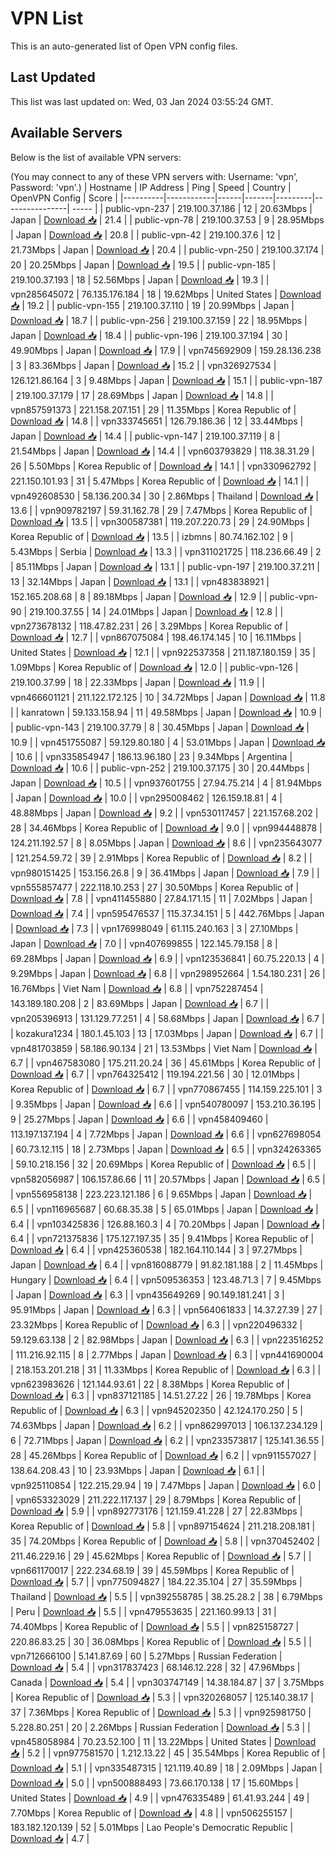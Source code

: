 # VPN List

This is an auto-generated list of Open VPN config files.

## Last Updated

This list was last updated on: Wed, 03 Jan 2024 03:55:24 GMT.

## Available Servers

Below is the list of available VPN servers:

(You may connect to any of these VPN servers with: Username: 'vpn', Password: 'vpn'.)
| Hostname | IP Address | Ping | Speed | Country | OpenVPN Config | Score |
|----------|------------|------|-------|---------|----------------| ----- |
| public-vpn-237 | 219.100.37.186 | 12 | 20.63Mbps | Japan | [Download 📥](./configs/server_0_JP.ovpn) | 21.4 |
| public-vpn-78 | 219.100.37.53 | 9 | 28.95Mbps | Japan | [Download 📥](./configs/server_1_JP.ovpn) | 20.8 |
| public-vpn-42 | 219.100.37.6 | 12 | 21.73Mbps | Japan | [Download 📥](./configs/server_2_JP.ovpn) | 20.4 |
| public-vpn-250 | 219.100.37.174 | 20 | 20.25Mbps | Japan | [Download 📥](./configs/server_3_JP.ovpn) | 19.5 |
| public-vpn-185 | 219.100.37.193 | 18 | 52.56Mbps | Japan | [Download 📥](./configs/server_4_JP.ovpn) | 19.3 |
| vpn285645072 | 76.135.176.184 | 18 | 19.62Mbps | United States | [Download 📥](./configs/server_5_US.ovpn) | 19.2 |
| public-vpn-155 | 219.100.37.110 | 19 | 20.99Mbps | Japan | [Download 📥](./configs/server_6_JP.ovpn) | 18.7 |
| public-vpn-256 | 219.100.37.159 | 22 | 18.95Mbps | Japan | [Download 📥](./configs/server_7_JP.ovpn) | 18.4 |
| public-vpn-196 | 219.100.37.194 | 30 | 49.90Mbps | Japan | [Download 📥](./configs/server_8_JP.ovpn) | 17.9 |
| vpn745692909 | 159.28.136.238 | 3 | 83.36Mbps | Japan | [Download 📥](./configs/server_9_JP.ovpn) | 15.2 |
| vpn326927534 | 126.121.86.164 | 3 | 9.48Mbps | Japan | [Download 📥](./configs/server_10_JP.ovpn) | 15.1 |
| public-vpn-187 | 219.100.37.179 | 17 | 28.69Mbps | Japan | [Download 📥](./configs/server_11_JP.ovpn) | 14.8 |
| vpn857591373 | 221.158.207.151 | 29 | 11.35Mbps | Korea Republic of | [Download 📥](./configs/server_12_KR.ovpn) | 14.8 |
| vpn333745651 | 126.79.186.36 | 12 | 33.44Mbps | Japan | [Download 📥](./configs/server_13_JP.ovpn) | 14.4 |
| public-vpn-147 | 219.100.37.119 | 8 | 21.54Mbps | Japan | [Download 📥](./configs/server_14_JP.ovpn) | 14.4 |
| vpn603793829 | 118.38.31.29 | 26 | 5.50Mbps | Korea Republic of | [Download 📥](./configs/server_15_KR.ovpn) | 14.1 |
| vpn330962792 | 221.150.101.93 | 31 | 5.47Mbps | Korea Republic of | [Download 📥](./configs/server_16_KR.ovpn) | 14.1 |
| vpn492608530 | 58.136.200.34 | 30 | 2.86Mbps | Thailand | [Download 📥](./configs/server_17_TH.ovpn) | 13.6 |
| vpn909782197 | 59.31.162.78 | 29 | 7.47Mbps | Korea Republic of | [Download 📥](./configs/server_18_KR.ovpn) | 13.5 |
| vpn300587381 | 119.207.220.73 | 29 | 24.90Mbps | Korea Republic of | [Download 📥](./configs/server_19_KR.ovpn) | 13.5 |
| izbmns | 80.74.162.102 | 9 | 5.43Mbps | Serbia | [Download 📥](./configs/server_20_RS.ovpn) | 13.3 |
| vpn311021725 | 118.236.66.49 | 2 | 85.11Mbps | Japan | [Download 📥](./configs/server_21_JP.ovpn) | 13.1 |
| public-vpn-197 | 219.100.37.211 | 13 | 32.14Mbps | Japan | [Download 📥](./configs/server_22_JP.ovpn) | 13.1 |
| vpn483838921 | 152.165.208.68 | 8 | 89.18Mbps | Japan | [Download 📥](./configs/server_23_JP.ovpn) | 12.9 |
| public-vpn-90 | 219.100.37.55 | 14 | 24.01Mbps | Japan | [Download 📥](./configs/server_24_JP.ovpn) | 12.8 |
| vpn273678132 | 118.47.82.231 | 26 | 3.29Mbps | Korea Republic of | [Download 📥](./configs/server_25_KR.ovpn) | 12.7 |
| vpn867075084 | 198.46.174.145 | 10 | 16.11Mbps | United States | [Download 📥](./configs/server_26_US.ovpn) | 12.1 |
| vpn922537358 | 211.187.180.159 | 35 | 1.09Mbps | Korea Republic of | [Download 📥](./configs/server_27_KR.ovpn) | 12.0 |
| public-vpn-126 | 219.100.37.99 | 18 | 22.33Mbps | Japan | [Download 📥](./configs/server_28_JP.ovpn) | 11.9 |
| vpn466601121 | 211.122.172.125 | 10 | 34.72Mbps | Japan | [Download 📥](./configs/server_29_JP.ovpn) | 11.8 |
| kanratown | 59.133.158.94 | 11 | 49.58Mbps | Japan | [Download 📥](./configs/server_30_JP.ovpn) | 10.9 |
| public-vpn-143 | 219.100.37.79 | 8 | 30.45Mbps | Japan | [Download 📥](./configs/server_31_JP.ovpn) | 10.9 |
| vpn451755087 | 59.129.80.180 | 4 | 53.01Mbps | Japan | [Download 📥](./configs/server_32_JP.ovpn) | 10.6 |
| vpn335854947 | 186.13.96.180 | 23 | 9.34Mbps | Argentina | [Download 📥](./configs/server_33_AR.ovpn) | 10.6 |
| public-vpn-252 | 219.100.37.175 | 30 | 20.44Mbps | Japan | [Download 📥](./configs/server_34_JP.ovpn) | 10.5 |
| vpn937601755 | 27.94.75.214 | 4 | 81.94Mbps | Japan | [Download 📥](./configs/server_35_JP.ovpn) | 10.0 |
| vpn295008462 | 126.159.18.81 | 4 | 48.88Mbps | Japan | [Download 📥](./configs/server_36_JP.ovpn) | 9.2 |
| vpn530117457 | 221.157.68.202 | 28 | 34.46Mbps | Korea Republic of | [Download 📥](./configs/server_37_KR.ovpn) | 9.0 |
| vpn994448878 | 124.211.192.57 | 8 | 8.05Mbps | Japan | [Download 📥](./configs/server_38_JP.ovpn) | 8.6 |
| vpn235643077 | 121.254.59.72 | 39 | 2.91Mbps | Korea Republic of | [Download 📥](./configs/server_39_KR.ovpn) | 8.2 |
| vpn980151425 | 153.156.26.8 | 9 | 36.41Mbps | Japan | [Download 📥](./configs/server_40_JP.ovpn) | 7.9 |
| vpn555857477 | 222.118.10.253 | 27 | 30.50Mbps | Korea Republic of | [Download 📥](./configs/server_41_KR.ovpn) | 7.8 |
| vpn411455880 | 27.84.171.15 | 11 | 7.02Mbps | Japan | [Download 📥](./configs/server_42_JP.ovpn) | 7.4 |
| vpn595476537 | 115.37.34.151 | 5 | 442.76Mbps | Japan | [Download 📥](./configs/server_43_JP.ovpn) | 7.3 |
| vpn176998049 | 61.115.240.163 | 3 | 27.10Mbps | Japan | [Download 📥](./configs/server_44_JP.ovpn) | 7.0 |
| vpn407699855 | 122.145.79.158 | 8 | 69.28Mbps | Japan | [Download 📥](./configs/server_45_JP.ovpn) | 6.9 |
| vpn123536841 | 60.75.220.13 | 4 | 9.29Mbps | Japan | [Download 📥](./configs/server_46_JP.ovpn) | 6.8 |
| vpn298952664 | 1.54.180.231 | 26 | 16.76Mbps | Viet Nam | [Download 📥](./configs/server_47_VN.ovpn) | 6.8 |
| vpn752287454 | 143.189.180.208 | 2 | 83.69Mbps | Japan | [Download 📥](./configs/server_48_JP.ovpn) | 6.7 |
| vpn205396913 | 131.129.77.251 | 4 | 58.68Mbps | Japan | [Download 📥](./configs/server_49_JP.ovpn) | 6.7 |
| kozakura1234 | 180.1.45.103 | 13 | 17.03Mbps | Japan | [Download 📥](./configs/server_50_JP.ovpn) | 6.7 |
| vpn481703859 | 58.186.90.134 | 21 | 13.53Mbps | Viet Nam | [Download 📥](./configs/server_51_VN.ovpn) | 6.7 |
| vpn467583080 | 175.211.20.24 | 36 | 45.61Mbps | Korea Republic of | [Download 📥](./configs/server_52_KR.ovpn) | 6.7 |
| vpn764325412 | 119.194.221.56 | 30 | 12.01Mbps | Korea Republic of | [Download 📥](./configs/server_53_KR.ovpn) | 6.7 |
| vpn770867455 | 114.159.225.101 | 3 | 9.35Mbps | Japan | [Download 📥](./configs/server_54_JP.ovpn) | 6.6 |
| vpn540780097 | 153.210.36.195 | 9 | 25.27Mbps | Japan | [Download 📥](./configs/server_55_JP.ovpn) | 6.6 |
| vpn458409460 | 113.197.137.194 | 4 | 7.72Mbps | Japan | [Download 📥](./configs/server_56_JP.ovpn) | 6.6 |
| vpn627698054 | 60.73.12.115 | 18 | 2.73Mbps | Japan | [Download 📥](./configs/server_57_JP.ovpn) | 6.5 |
| vpn324263365 | 59.10.218.156 | 32 | 20.69Mbps | Korea Republic of | [Download 📥](./configs/server_58_KR.ovpn) | 6.5 |
| vpn582056987 | 106.157.86.66 | 11 | 20.57Mbps | Japan | [Download 📥](./configs/server_59_JP.ovpn) | 6.5 |
| vpn556958138 | 223.223.121.186 | 6 | 9.65Mbps | Japan | [Download 📥](./configs/server_60_JP.ovpn) | 6.5 |
| vpn116965687 | 60.68.35.38 | 5 | 65.01Mbps | Japan | [Download 📥](./configs/server_61_JP.ovpn) | 6.4 |
| vpn103425836 | 126.88.160.3 | 4 | 70.20Mbps | Japan | [Download 📥](./configs/server_62_JP.ovpn) | 6.4 |
| vpn721375836 | 175.127.197.35 | 35 | 9.41Mbps | Korea Republic of | [Download 📥](./configs/server_63_KR.ovpn) | 6.4 |
| vpn425360538 | 182.164.110.144 | 3 | 97.27Mbps | Japan | [Download 📥](./configs/server_64_JP.ovpn) | 6.4 |
| vpn816088779 | 91.82.181.188 | 2 | 11.45Mbps | Hungary | [Download 📥](./configs/server_65_HU.ovpn) | 6.4 |
| vpn509536353 | 123.48.71.3 | 7 | 9.45Mbps | Japan | [Download 📥](./configs/server_66_JP.ovpn) | 6.3 |
| vpn435649269 | 90.149.181.241 | 3 | 95.91Mbps | Japan | [Download 📥](./configs/server_67_JP.ovpn) | 6.3 |
| vpn564061833 | 14.37.27.39 | 27 | 23.32Mbps | Korea Republic of | [Download 📥](./configs/server_68_KR.ovpn) | 6.3 |
| vpn220496332 | 59.129.63.138 | 2 | 82.98Mbps | Japan | [Download 📥](./configs/server_69_JP.ovpn) | 6.3 |
| vpn223516252 | 111.216.92.115 | 8 | 2.77Mbps | Japan | [Download 📥](./configs/server_70_JP.ovpn) | 6.3 |
| vpn441690004 | 218.153.201.218 | 31 | 11.33Mbps | Korea Republic of | [Download 📥](./configs/server_71_KR.ovpn) | 6.3 |
| vpn623983626 | 121.144.93.61 | 22 | 8.38Mbps | Korea Republic of | [Download 📥](./configs/server_72_KR.ovpn) | 6.3 |
| vpn837121185 | 14.51.27.22 | 26 | 19.78Mbps | Korea Republic of | [Download 📥](./configs/server_73_KR.ovpn) | 6.3 |
| vpn945202350 | 42.124.170.250 | 5 | 74.63Mbps | Japan | [Download 📥](./configs/server_74_JP.ovpn) | 6.2 |
| vpn862997013 | 106.137.234.129 | 6 | 72.71Mbps | Japan | [Download 📥](./configs/server_75_JP.ovpn) | 6.2 |
| vpn233573817 | 125.141.36.55 | 28 | 45.26Mbps | Korea Republic of | [Download 📥](./configs/server_76_KR.ovpn) | 6.2 |
| vpn911557027 | 138.64.208.43 | 10 | 23.93Mbps | Japan | [Download 📥](./configs/server_77_JP.ovpn) | 6.1 |
| vpn925110854 | 122.215.29.94 | 19 | 7.47Mbps | Japan | [Download 📥](./configs/server_78_JP.ovpn) | 6.0 |
| vpn653323029 | 211.222.117.137 | 29 | 8.79Mbps | Korea Republic of | [Download 📥](./configs/server_79_KR.ovpn) | 5.9 |
| vpn892773176 | 121.159.41.228 | 27 | 22.83Mbps | Korea Republic of | [Download 📥](./configs/server_80_KR.ovpn) | 5.8 |
| vpn897154624 | 211.218.208.181 | 35 | 74.20Mbps | Korea Republic of | [Download 📥](./configs/server_81_KR.ovpn) | 5.8 |
| vpn370452402 | 211.46.229.16 | 29 | 45.62Mbps | Korea Republic of | [Download 📥](./configs/server_82_KR.ovpn) | 5.7 |
| vpn661170017 | 222.234.68.19 | 39 | 45.59Mbps | Korea Republic of | [Download 📥](./configs/server_83_KR.ovpn) | 5.7 |
| vpn775094827 | 184.22.35.104 | 27 | 35.59Mbps | Thailand | [Download 📥](./configs/server_84_TH.ovpn) | 5.5 |
| vpn392558785 | 38.25.28.2 | 38 | 6.79Mbps | Peru | [Download 📥](./configs/server_85_PE.ovpn) | 5.5 |
| vpn479553635 | 221.160.99.13 | 31 | 74.40Mbps | Korea Republic of | [Download 📥](./configs/server_86_KR.ovpn) | 5.5 |
| vpn825158727 | 220.86.83.25 | 30 | 36.08Mbps | Korea Republic of | [Download 📥](./configs/server_87_KR.ovpn) | 5.5 |
| vpn712666100 | 5.141.87.69 | 60 | 5.27Mbps | Russian Federation | [Download 📥](./configs/server_88_RU.ovpn) | 5.4 |
| vpn317837423 | 68.146.12.228 | 32 | 47.96Mbps | Canada | [Download 📥](./configs/server_89_CA.ovpn) | 5.4 |
| vpn303747149 | 14.38.184.87 | 37 | 3.75Mbps | Korea Republic of | [Download 📥](./configs/server_90_KR.ovpn) | 5.3 |
| vpn320268057 | 125.140.38.17 | 37 | 7.36Mbps | Korea Republic of | [Download 📥](./configs/server_91_KR.ovpn) | 5.3 |
| vpn925981750 | 5.228.80.251 | 20 | 2.26Mbps | Russian Federation | [Download 📥](./configs/server_92_RU.ovpn) | 5.3 |
| vpn458058984 | 70.23.52.100 | 11 | 13.22Mbps | United States | [Download 📥](./configs/server_93_US.ovpn) | 5.2 |
| vpn977581570 | 1.212.13.22 | 45 | 35.54Mbps | Korea Republic of | [Download 📥](./configs/server_94_KR.ovpn) | 5.1 |
| vpn335487315 | 121.119.40.89 | 18 | 2.09Mbps | Japan | [Download 📥](./configs/server_95_JP.ovpn) | 5.0 |
| vpn500888493 | 73.66.170.138 | 17 | 15.60Mbps | United States | [Download 📥](./configs/server_96_US.ovpn) | 4.9 |
| vpn476335489 | 61.41.93.244 | 49 | 7.70Mbps | Korea Republic of | [Download 📥](./configs/server_97_KR.ovpn) | 4.8 |
| vpn506255157 | 183.182.120.139 | 52 | 5.01Mbps | Lao People's Democratic Republic | [Download 📥](./configs/server_98_LA.ovpn) | 4.7 |
